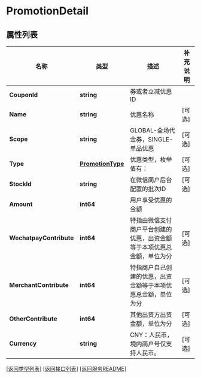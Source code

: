 # PromotionDetail

## 属性列表

名称 | 类型 | 描述 | 补充说明
------------ | ------------- | ------------- | -------------
**CouponId** | **string** | 券或者立减优惠ID | 
**Name** | **string** | 优惠名称 | [可选] 
**Scope** | **string** | GLOBAL-全场代金券，SINGLE-单品优惠 | [可选] 
**Type** | [**PromotionType**](PromotionType.md) | 优惠类型，枚举值有： | [可选] 
**StockId** | **string** | 在微信商户后台配置的批次ID | [可选] 
**Amount** | **int64** | 用户享受优惠的金额 | 
**WechatpayContribute** | **int64** | 特指由微信支付商户平台创建的优惠，出资金额等于本项优惠总金额，单位为分 | [可选] 
**MerchantContribute** | **int64** | 特指商户自己创建的优惠，出资金额等于本项优惠总金额，单位为分 | [可选] 
**OtherContribute** | **int64** | 其他出资方出资金额，单位为分 | [可选] 
**Currency** | **string** | CNY：人民币，境内商户号仅支持人民币。 | [可选] 

[\[返回类型列表\]](README.md#类型列表)
[\[返回接口列表\]](README.md#接口列表)
[\[返回服务README\]](README.md)


